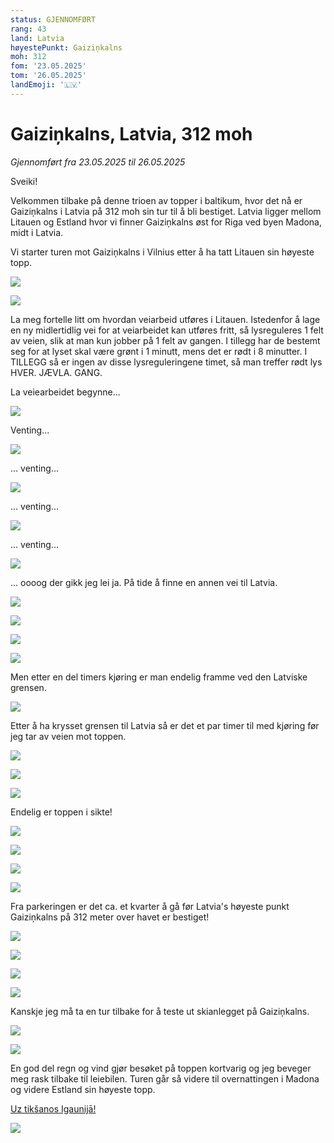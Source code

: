 ```yaml
---
status: GJENNOMFØRT
rang: 43
land: Latvia
høyestePunkt: Gaiziņkalns
moh: 312
fom: '23.05.2025'
tom: '26.05.2025'
landEmoji: '🇱🇻'
---
```


# Gaiziņkalns, Latvia, 312 moh

_Gjennomført fra 23.05.2025 til 26.05.2025_

<!-- Dette er andre episode i en tre episoders serie der jeg tar alle av baltikum sine topper i samme tur. Dette fordi baltikum sine land (Litauen, Latvia og Estland) ligger i perfekt rekkefølge for å ta i en smekk!

Resten av episodene kan du finne her:
- [Episode en: Aukštojas, Litauen, 294 moh](/topper/44_latvia)
- [Episode tre: Suur Munamägi, Estonia, 318 moh](/topper/42_estland)

--- -->

Sveiki!

Velkommen tilbake på denne trioen av topper i baltikum, hvor det nå er Gaiziņkalns i Latvia på 312 moh sin tur til å bli bestiget. Latvia ligger mellom Litauen og Estland hvor vi finner Gaiziņkalns øst for Riga ved byen Madona, midt i Latvia.

Vi starter turen mot Gaiziņkalns i Vilnius etter å ha tatt Litauen sin høyeste topp.

![](../../assets/43_latvia/vilnius_til_latvia/vilnius.jpg)

![](../../assets/43_latvia/vilnius_til_latvia/vei_1.jpg)

La meg fortelle litt om hvordan veiarbeid utføres i Litauen. Istedenfor å lage en ny midlertidlig vei for at veiarbeidet kan utføres fritt, så lysreguleres 1 felt av veien, slik at man kun jobber på 1 felt av gangen. I tillegg har de bestemt seg for at lyset skal være grønt i 1 minutt, mens det er rødt i 8 minutter. I TILLEGG så er ingen av disse lysreguleringene timet, så man treffer rødt lys HVER. JÆVLA. GANG.

La veiearbeidet begynne...

![](../../assets/43_latvia/vilnius_til_latvia/veiarbeid_1.jpg)

Venting...

![](../../assets/43_latvia/vilnius_til_latvia/veiarbeid_2.jpg)

... venting...

![](../../assets/43_latvia/vilnius_til_latvia/veiarbeid_3.jpg)

... venting...

![](../../assets/43_latvia/vilnius_til_latvia/veiarbeid_4.jpg)

... venting...

![](../../assets/43_latvia/vilnius_til_latvia/veiarbeid_5.jpg)

... oooog der gikk jeg lei ja. På tide å finne en annen vei til Latvia.

![](../../assets/43_latvia/vilnius_til_latvia/lei.jpg)

![](../../assets/43_latvia/vilnius_til_latvia/vei_2.jpg)

![](../../assets/43_latvia/vilnius_til_latvia/kirke.jpg)

![](../../assets/43_latvia/vilnius_til_latvia/vei_3.jpg)

Men etter en del timers kjøring er man endelig framme ved den Latviske grensen.

![](../../assets/43_latvia/vilnius_til_latvia/grense_mot_latvia.jpg)

Etter å ha krysset grensen til Latvia så er det et par timer til med kjøring før jeg tar av veien mot toppen.

![](../../assets/43_latvia/til_toppen/asfalt_vei.jpg)

![](../../assets/43_latvia/til_toppen/skogsvei_1.jpg)

![](../../assets/43_latvia/til_toppen/skogsvei_2.jpg)

Endelig er toppen i sikte!

![](../../assets/43_latvia/toppen/mot_toppen_1.jpg)

![](../../assets/43_latvia/toppen/mot_toppen_2.jpg)

![](../../assets/43_latvia/toppen/grønne_hus.jpg)

![](../../assets/43_latvia/toppen/mot_toppen_3.jpg)

Fra parkeringen er det ca. et kvarter å gå før Latvia's høyeste punkt Gaiziņkalns på 312 meter over havet er bestiget!

![](../../assets/43_latvia/toppen/toppen.jpg)

![](../../assets/43_latvia/toppen/toppen_nerme.jpg)

![](../../assets/43_latvia/toppen/utsikt_1.jpg)

![](../../assets/43_latvia/toppen/utsikt_2.jpg)

Kanskje jeg må ta en tur tilbake for å teste ut skianlegget på Gaiziņkalns.

![](../../assets/43_latvia/toppen/skiheis_1.jpg)

![](../../assets/43_latvia/toppen/skiheis_2.jpg)

En god del regn og vind gjør besøket på toppen kortvarig og jeg beveger meg rask tilbake til leiebilen. Turen går så videre til overnattingen i Madona og videre Estland sin høyeste topp.

[Uz tikšanos Igaunijā!](/topper/42_estland)

![](../../assets/43_latvia/toppen/til_madona.jpg)